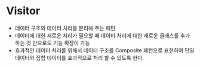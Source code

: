 # Visitor

- 데이터 구조와 데이터 처리를 분리해 주는 패턴
- 데이터에 대한 새로운 처리가 필요할 때 데이터 처리에 대한 새로운 클래스를 추가하는 것 만으로도 기능 확장이 가능
- 효과적인 데이터 처리를 위해서 데이터 구조를 Composite 패턴으로 표현하여 단일 데이터와 집합 데이터를 효과적으로 처리 할 수 있도록 한다.